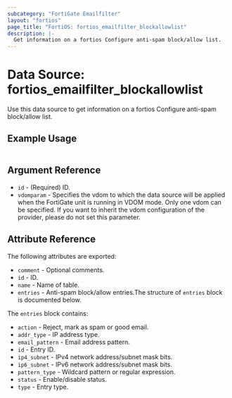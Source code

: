 ```yaml
---
subcategory: "FortiGate Emailfilter"
layout: "fortios"
page_title: "FortiOS: fortios_emailfilter_blockallowlist"
description: |-
  Get information on a fortios Configure anti-spam block/allow list.
---
```


# Data Source: fortios_emailfilter_blockallowlist
Use this data source to get information on a fortios Configure anti-spam block/allow list.


## Example Usage

```hcl

```

## Argument Reference

* `id` - (Required) ID.
* `vdomparam` - Specifies the vdom to which the data source will be applied when the FortiGate unit is running in VDOM mode. Only one vdom can be specified. If you want to inherit the vdom configuration of the provider, please do not set this parameter.

## Attribute Reference

The following attributes are exported:

* `comment` - Optional comments.
* `id` - ID.
* `name` - Name of table.
* `entries` - Anti-spam block/allow entries.The structure of `entries` block is documented below.

The `entries` block contains:

* `action` - Reject, mark as spam or good email.
* `addr_type` - IP address type.
* `email_pattern` - Email address pattern.
* `id` - Entry ID.
* `ip4_subnet` - IPv4 network address/subnet mask bits.
* `ip6_subnet` - IPv6 network address/subnet mask bits.
* `pattern_type` - Wildcard pattern or regular expression.
* `status` - Enable/disable status.
* `type` - Entry type.
